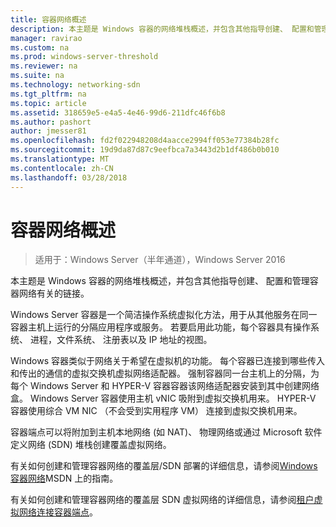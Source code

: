 ```yaml
---
title: 容器网络概述
description: 本主题是 Windows 容器的网络堆栈概述，并包含其他指导创建、 配置和管理容器网络有关的链接。
manager: ravirao
ms.custom: na
ms.prod: windows-server-threshold
ms.reviewer: na
ms.suite: na
ms.technology: networking-sdn
ms.tgt_pltfrm: na
ms.topic: article
ms.assetid: 318659e5-e4a5-4e46-99d6-211dfc46f6b8
ms.author: pashort
author: jmesser81
ms.openlocfilehash: fd2f022948208d4aacce2994ff053e77384b28fc
ms.sourcegitcommit: 19d9da87d87c9eefbca7a3443d2b1df486b0b010
ms.translationtype: MT
ms.contentlocale: zh-CN
ms.lasthandoff: 03/28/2018
---
```

# <a name="container-networking-overview"></a>容器网络概述

>适用于：Windows Server（半年通道），Windows Server 2016

本主题是 Windows 容器的网络堆栈概述，并包含其他指导创建、 配置和管理容器网络有关的链接。

Windows Server 容器是一个简洁操作系统虚拟化方法，用于从其他服务在同一容器主机上运行的分隔应用程序或服务。 若要启用此功能，每个容器具有操作系统、 进程，文件系统、 注册表以及 IP 地址的视图。

Windows 容器类似于网络关于希望在虚拟机的功能。 每个容器已连接到哪些传入和传出的通信的虚拟交换机虚拟网络适配器。 强制容器同一台主机上的分隔，为每个 Windows Server 和 HYPER-V 容器容器该网络适配器安装到其中创建网络盒。 Windows Server 容器使用主机 vNIC 吸附到虚拟交换机用来。 HYPER-V 容器使用综合 VM NIC （不会受到实用程序 VM） 连接到虚拟交换机用来。 

容器端点可以将附加到主机本地网络 (如 NAT)、 物理网络或通过 Microsoft 软件定义网络 (SDN) 堆栈创建覆盖虚拟网络。 

有关如何创建和管理容器网络的覆盖层/SDN 部署的详细信息，请参阅[Windows 容器网络](https://msdn.microsoft.com/en-us/virtualization/windowscontainers/management/container_networking)MSDN 上的指南。

有关如何创建和管理容器网络的覆盖层 SDN 虚拟网络的详细信息，请参阅[租户虚拟网络连接容器端点](../../manage/Connect-container-endpoints-to-a-Tenant-Virtual-Network.md)。 